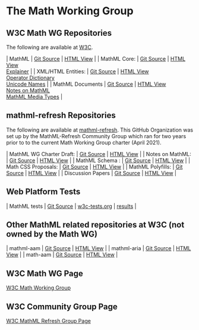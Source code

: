 # The Math Working Group


## W3C Math WG Repositories

The following are available at 
[W3C](https://github.com/w3c).


 | MathML              | [Git Source](https://github.com/w3c/mathml)               | [HTML View](https://w3c.github.io/mathml) |
 | MathML Core:        | [Git Source](https://github.com/w3c/mathml-core)          | [HTML View](https://w3c.github.io/mathml-core) <br> [Explainer](https://w3c.github.io/mathml-core/docs/explainer)      |
 | XML/HTML Entities:  | [Git Source](https://github.com/w3c/xml-entities)         | [HTML View](https://w3c.github.io/xml-entities) <br> [Operator Dictionary](https://w3c.github.io/xml-entities/opdict.html) <br> [Unicode Names](https://w3c.github.io/xml-entities/unicode-names.html) |
| MathML Documents |  [Git Source](https://github.com/w3c/mathml-docs) | [HTML View](https://w3c.github.io/mathml-docs/) <br> [Notes on MathML](https://github.com/w3c/mathml-docs/notes-on-mathml) <br> [MathML Media Types](https://github.com/w3c/mathml-docsmathml-media-types/) |



## mathml-refresh Repositories

The following are available at
[mathml-refresh](https://github.com/mathml-refresh). This GitHub
Organization was set up by the MathML-Refresh Community Group which
ran for two years prior to to the current Math Working Group
charter (April 2021).


 | MathML WG Charter Draft:  | [Git Source](https://github.com/mathml-refresh/charter-drafts)         | [HTML View](charter-drafts/math-2020.html)      |
 | Notes on MathML:    | [Git Source](https://github.com/mathml-refresh/notes-on-mathml)      | [HTML View](notes-on-mathml)      |
 | MathML Schema    :  | [Git Source](https://github.com/mathml-refresh/mathml-schema)        | [HTML View](mathml-schema)        |
 | Math CSS Proposals: | [Git Source](https://github.com/mathml-refresh/mathml-css-proposals) | [HTML View](mathml-css-proposals) |
 | MathML Polyfills:   | [Git Source](https://github.com/mathml-refresh/mathml-polyfills)     | [HTML View](mathml-polyfills)     |
 | Discussion Papers   | [Git Source](https://github.com/mathml-refresh/discussion-papers)    | [HTML View](discussion-papers)    |



## Web Platform Tests

 | MathML tests | [Git Source](https://github.com/web-platform-tests/wpt/tree/master/mathml) | [w3c-tests.org](https://w3c-test.org/mathml/) | [results](https://wpt.fyi/results/mathml) |



## Other MathML related repositories at W3C (not owned by the Math WG)

| mathml-aam  | [Git Source](https://github.com/w3c/mathml-aam)  | [HTML View](https://w3c.github.io/mathml-aam)  |
| mathml-aria | [Git Source](https://github.com/w3c/mathml-aria) | [HTML View](https://w3c.github.io/mathml-aria) |
| math-aam    | [Git Source](https://github.com/w3c/math-aam)    | [HTML View](https://w3c.github.io/math-aam)    |

<!--
## Travis CI

[Travis Status](https://travis-ci.org/mathml-refresh)
-->

## W3C Math WG Page

[W3C Math Working Group](https://www.w3.org/Math/)


## W3C Community Group Page

[W3C MathML Refresh Group Page](https://www.w3.org/community/mathml4/)


